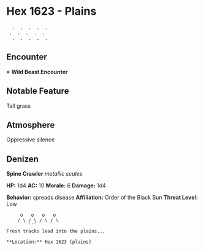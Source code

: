 # Hex 1623 - Plains
```
  .  .  .  .  .
 .  .  .  .  .
  .  .  .  .  .
```

## Encounter

※ **Wild Beast Encounter**

## Notable Feature

Tall grass

## Atmosphere

Oppressive silence

## Denizen

**Spine Crawler**
*metallic scales*

**HP:** 1d4 **AC:** 10 **Morale:** 6
**Damage:** 1d4

**Behavior:** spreads disease
**Affiliation:** Order of the Black Sun
**Threat Level:** Low

```
     o   o   o   o
    / \ / \ / \ / \
        ```
Fresh tracks lead into the plains...

**Location:** Hex 1623 (plains)
